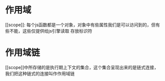 # 作用域
[[scope]]: 每个js函数都是一个对象，对象中有些属性我们是可以访问到的，但有些不能，这些仅提供给js引擎读取
存放标识符

# 作用域链
[[scope]]中所存储的是执行期上下文的集合，这个集合呈现出来的是链式连接，我们把这种链式的连接叫作作用域链